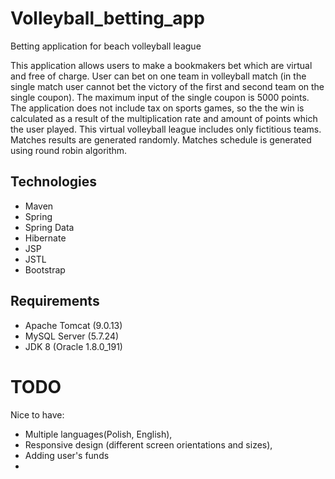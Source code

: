 # Volleyball_betting_app
Betting application for beach volleyball league

This application allows users to make a bookmakers bet which are virtual and free of charge. User can bet on one team in 
volleyball match (in the single match user cannot bet the victory of the first and second team on the single coupon). 
The maximum input of the single coupon is 5000 points. The application does not include tax on sports 
games, so the the win is calculated as a result of the multiplication rate and amount of points which the user played.
This virtual volleyball league includes only fictitious teams. Matches results are generated randomly.
Matches schedule is generated using round robin algorithm.


## Technologies
* Maven
* Spring
* Spring Data
* Hibernate
* JSP
* JSTL
* Bootstrap


## Requirements

* Apache Tomcat (9.0.13)
* MySQL Server (5.7.24)
* JDK 8 (Oracle 1.8.0_191)


# TODO
Nice to have:

- Multiple languages(Polish, English),
- Responsive design (different screen orientations and sizes),
- Adding user's funds
- 


